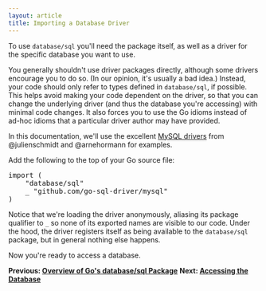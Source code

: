 ```yaml
---
layout: article
title: Importing a Database Driver
---
```


To use `database/sql` you'll need the package itself, as well as a driver for
the specific database you want to use.

You generally shouldn't use driver packages directly, although some drivers
encourage you to do so. (In our opinion, it's usually a bad idea.) Instead, your
code should only refer to types defined in `database/sql`, if possible. This
helps avoid making your code dependent on the driver, so that you can change the
underlying driver (and thus the database you're accessing) with minimal code
changes. It also forces you to use the Go idioms instead of ad-hoc idioms that a
particular driver author may have provided.

In this documentation, we'll use the excellent [MySQL
drivers](https://github.com/go-sql-driver/mysql) from @julienschmidt and @arnehormann
 for examples.

Add the following to the top of your Go source file:

<pre class="prettyprint lang-go">
import (
	"database/sql"
	_ "github.com/go-sql-driver/mysql"
)
</pre>

Notice that we're loading the driver anonymously, aliasing its package qualifier
to `_` so none of its exported names are visible to our code. Under the hood,
the driver registers itself as being available to the `database/sql` package,
but in general nothing else happens.

Now you're ready to access a database.

**Previous: [Overview of Go's database/sql Package](overview.md)**
**Next: [Accessing the Database](accessing.md)**
